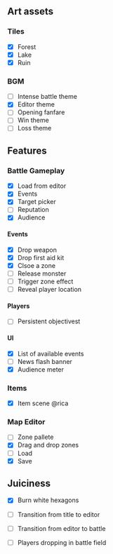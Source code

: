 
## Art assets

### Tiles

+ [X] Forest
+ [X] Lake
+ [X] Ruin

### BGM

+ [ ] Intense battle theme
+ [X] Editor theme
+ [ ] Opening fanfare
+ [ ] Win theme
+ [ ] Loss theme

## Features

### Battle Gameplay

+ [X] Load from editor
+ [X] Events
+ [X] Target picker
+ [ ] Reputation
+ [X] Audience

#### Events

+ [X] Drop weapon
+ [X] Drop first aid kit
+ [X] Clsoe a zone
+ [ ] Release monster
+ [ ] Trigger zone effect
+ [ ] Reveal player location

#### Players

+ [ ] Persistent objectivest

#### UI

+ [X] List of available events
+ [ ] News flash banner
+ [X] Audience meter

### Items

+ [X] Item scene @rica

### Map Editor

+ [ ] Zone pallete
+ [X] Drag and drop zones
+ [ ] Load
+ [X] Save

## Juiciness

+ [X] Burn white hexagons
+ [ ] Transition from title to editor
+ [ ] Transition from editor to battle
+ [ ] Players dropping in battle field

